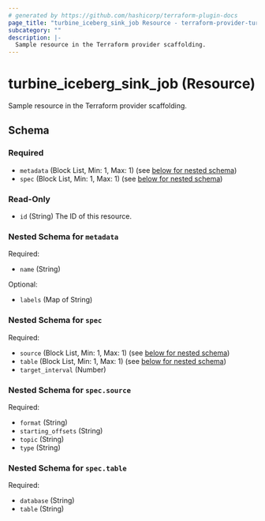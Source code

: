 ```yaml
---
# generated by https://github.com/hashicorp/terraform-plugin-docs
page_title: "turbine_iceberg_sink_job Resource - terraform-provider-turbine"
subcategory: ""
description: |-
  Sample resource in the Terraform provider scaffolding.
---
```


# turbine_iceberg_sink_job (Resource)

Sample resource in the Terraform provider scaffolding.



<!-- schema generated by tfplugindocs -->
## Schema

### Required

- `metadata` (Block List, Min: 1, Max: 1) (see [below for nested schema](#nestedblock--metadata))
- `spec` (Block List, Min: 1, Max: 1) (see [below for nested schema](#nestedblock--spec))

### Read-Only

- `id` (String) The ID of this resource.

<a id="nestedblock--metadata"></a>
### Nested Schema for `metadata`

Required:

- `name` (String)

Optional:

- `labels` (Map of String)


<a id="nestedblock--spec"></a>
### Nested Schema for `spec`

Required:

- `source` (Block List, Min: 1, Max: 1) (see [below for nested schema](#nestedblock--spec--source))
- `table` (Block List, Min: 1, Max: 1) (see [below for nested schema](#nestedblock--spec--table))
- `target_interval` (Number)

<a id="nestedblock--spec--source"></a>
### Nested Schema for `spec.source`

Required:

- `format` (String)
- `starting_offsets` (String)
- `topic` (String)
- `type` (String)


<a id="nestedblock--spec--table"></a>
### Nested Schema for `spec.table`

Required:

- `database` (String)
- `table` (String)


